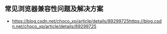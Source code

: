 ## 常见浏览器兼容性问题及解决方案
- https://blog.csdn.net/choco_xp/article/details/89299725https://blog.csdn.net/choco_xp/article/details/89299725